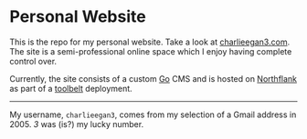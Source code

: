 # Personal Website

This is the repo for my personal website. Take a look at [charlieegan3.com](https://charlieegan3.com). The site is a 
semi-professional online space which I enjoy having complete control over.

Currently, the site consists of a custom [Go](https://go.dev) CMS and is hosted on [Northflank](https://northflank.com)
as part of a [toolbelt](https://github.com/charlieegan3/toolbelt) deployment.

---

My username, `charlieegan3`, comes from my selection of a Gmail address in
2005. _3_ was (is?) my lucky number.
